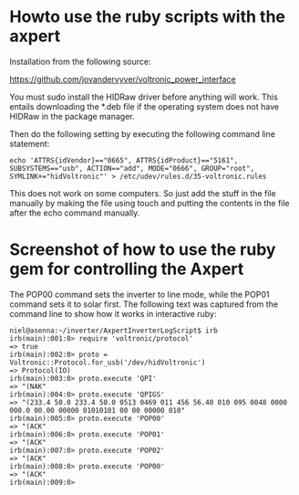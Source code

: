 # Howto use the ruby scripts with the axpert

Installation from the following source:

https://github.com/jovandervyver/voltronic_power_interface

You must sudo install the HIDRaw driver before anything will work.  This entails downloading the *.deb file if the operating system does not have HIDRaw in the package manager.

Then do the following setting by executing the following command line statement:

`echo 'ATTRS{idVendor}=="0665", ATTRS{idProduct}=="5161", SUBSYSTEMS=="usb", ACTION=="add", MODE="0666", GROUP="root", SYMLINK+="hidVoltronic"' > /etc/udev/rules.d/35-voltronic.rules`

This does not work on some computers.  So just add the stuff in the file manually by making the file using touch and putting the contents in the file after the echo command manually.




# Screenshot of how to use the ruby gem for controlling the Axpert

The POP00 command sets the inverter to line mode, while the POP01 command sets it to solar first.
The following text was captured from the command line to show how it works in interactive ruby:


    niel@asenna:~/inverter/AxpertInverterLogScript$ irb
    irb(main):001:0> require 'voltronic/protocol'
    => true
    irb(main):002:0> proto = Voltronic::Protocol.for_usb('/dev/hidVoltronic')
    => Protocol(IO)
    irb(main):003:0> proto.execute 'QPI'
    => "(NAK"
    irb(main):004:0> proto.execute 'QPIGS'
    => "(233.4 50.0 233.4 50.0 0513 0469 011 456 56.40 010 095 0048 0000 000.0 00.00 00000 01010101 00 00 00000 010"
    irb(main):005:0> proto.execute 'POP00'
    => "(ACK"
    irb(main):006:0> proto.execute 'POP01'
    => "(ACK"
    irb(main):007:0> proto.execute 'POP02'
    => "(ACK"
    irb(main):008:0> proto.execute 'POP00'
    => "(ACK"
    irb(main):009:0> 
